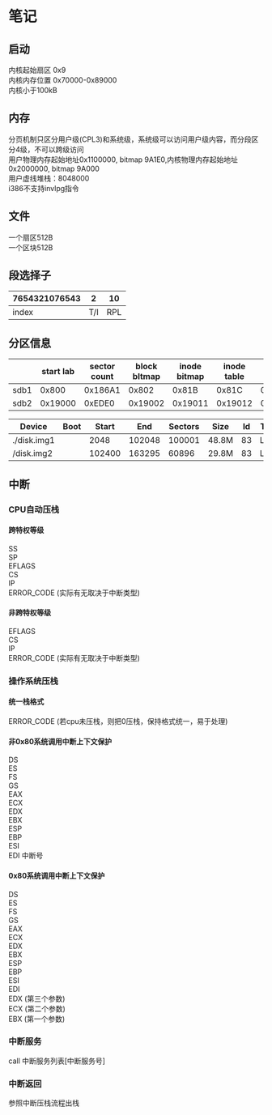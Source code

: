 # 笔记

## 启动

内核起始扇区 0x9  
内核内存位置 0x70000-0x89000  
内核小于100kB

## 内存

分页机制只区分用户级(CPL3)和系统级，系统级可以访问用户级内容，而分段区分4级，不可以跨级访问  
用户物理内存起始地址0x1100000, bitmap 9A1E0,内核物理内存起始地址0x2000000, bitmap 9A000  
用户虚线堆栈：8048000  
i386不支持invlpg指令  

## 文件

一个扇区512B  
一个区块512B

## 段选择子

| 7654321076543 | 2   | 10  |
| ------------- | --- | --- |
| index         | T/I | RPL |

## 分区信息

|      | start lab | sector count | block bltmap | inode bitmap | inode table | block table |
| ---- | --------- | ------------ | ------------ | ------------ | ----------- | ----------- |
| sdb1 | 0x800     | 0x186A1      | 0x802        | 0x81B        | 0x81C       | 0xABC       |
| sdb2 | 0x19000   | 0xEDE0       | 0x19002      | 0x19011      | 0x19012     | 0x192B2     |
  
| Device       | Boot | Start  | End    | Sectors | Size  | Id  | Type  |
| ------------ | ---- | ------ | ------ | ------- | ----- | --- | ----- |
| ./disk.img1 |      | 2048   | 102048 | 100001  | 48.8M | 83  | Linux |
| /disk.img2  |      | 102400 | 163295 | 60896   | 29.8M | 83  | Linux |

## 中断

### CPU自动压栈

#### 跨特权等级

SS  
SP  
EFLAGS  
CS  
IP  
ERROR_CODE (实际有无取决于中断类型)  

#### 非跨特权等级

EFLAGS  
CS  
IP  
ERROR_CODE (实际有无取决于中断类型)  

### 操作系统压栈

#### 统一栈格式

ERROR_CODE (若cpu未压栈，则把0压栈，保持格式统一，易于处理)  

#### 非0x80系统调用中断上下文保护

DS  
ES  
FS  
GS  
EAX  
ECX  
EDX  
EBX  
ESP  
EBP  
ESI  
EDI
中断号

#### 0x80系统调用中断上下文保护

DS  
ES  
FS  
GS  
EAX  
ECX  
EDX  
EBX  
ESP  
EBP  
ESI  
EDI  
EDX  (第三个参数)  
ECX  (第二个参数)  
EBX  (第一个参数)  

### 中断服务

call 中断服务列表[中断服务号]

### 中断返回

参照中断压栈流程出栈

